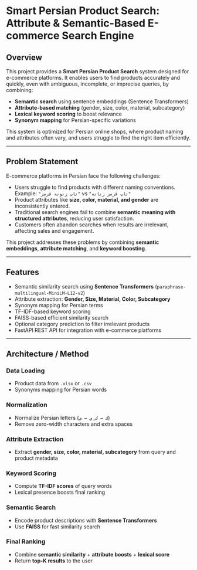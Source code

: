 # Smart Persian Product Search: Attribute & Semantic-Based E-commerce Search Engine

## Overview

This project provides a **Smart Persian Product Search** system designed for e-commerce platforms. It enables users to find products accurately and quickly, even with ambiguous, incomplete, or imprecise queries, by combining:

- **Semantic search** using sentence embeddings (Sentence Transformers)
- **Attribute-based matching** (gender, size, color, material, subcategory)
- **Lexical keyword scoring** to boost relevance
- **Synonym mapping** for Persian-specific variations

This system is optimized for Persian online shops, where product naming and attributes often vary, and users struggle to find the right item efficiently.

---

## Problem Statement

E-commerce platforms in Persian face the following challenges:

- Users struggle to find products with different naming conventions.  
  Example: `"تاپ زنونه قرمز"` vs `"تاپ قرمز زنانه"`
- Product attributes like **size, color, material, and gender** are inconsistently entered.
- Traditional search engines fail to combine **semantic meaning with structured attributes**, reducing user satisfaction.
- Customers often abandon searches when results are irrelevant, affecting sales and engagement.

This project addresses these problems by combining **semantic embeddings**, **attribute matching**, and **keyword boosting**.

---

## Features

- Semantic similarity search using **Sentence Transformers** (`paraphrase-multilingual-MiniLM-L12-v2`)
- Attribute extraction: **Gender, Size, Material, Color, Subcategory**
- Synonym mapping for Persian terms
- TF-IDF-based keyword scoring
- FAISS-based efficient similarity search
- Optional category prediction to filter irrelevant products
- FastAPI REST API for integration with e-commerce platforms

---

## Architecture / Method

### Data Loading

- Product data from `.xlsx` or `.csv`
- Synonyms mapping for Persian words

### Normalization

- Normalize Persian letters (`ك → ک`, `ي → ی`)
- Remove zero-width characters and extra spaces

### Attribute Extraction

- Extract **gender, size, color, material, subcategory** from query and product metadata

### Keyword Scoring

- Compute **TF-IDF scores** of query words
- Lexical presence boosts final ranking

### Semantic Search

- Encode product descriptions with **Sentence Transformers**
- Use **FAISS** for fast similarity search

### Final Ranking

- Combine **semantic similarity** + **attribute boosts** + **lexical score**
- Return **top-K results** to the user




